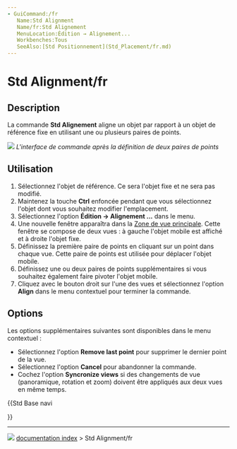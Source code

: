 ```yaml
---
- GuiCommand:/fr
   Name:Std Alignment
   Name/fr:Std Alignement
   MenuLocation:Édition → Alignement...
   Workbenches:Tous
   SeeAlso:[Std Positionnement](Std_Placement/fr.md)
---
```


# Std Alignment/fr

## Description

La commande **Std Alignement** aligne un objet par rapport à un objet de référence fixe en utilisant une ou plusieurs paires de points.

![](images/Std_Alignment_example.png ) 
*L'interface de commande après la définition de deux paires de points*

## Utilisation

1.  Sélectionnez l\'objet de référence. Ce sera l\'objet fixe et ne sera pas modifié.
2.  Maintenez la touche **Ctrl** enfoncée pendant que vous sélectionnez l\'objet dont vous souhaitez modifier l\'emplacement.
3.  Sélectionnez l\'option **Édition → Alignement ...** dans le menu.
4.  Une nouvelle fenêtre apparaîtra dans la [Zone de vue principale](Main_view_area/fr.md). Cette fenêtre se compose de deux vues : à gauche l\'objet mobile est affiché et à droite l\'objet fixe.
5.  Définissez la première paire de points en cliquant sur un point dans chaque vue. Cette paire de points est utilisée pour déplacer l\'objet mobile.
6.  Définissez une ou deux paires de points supplémentaires si vous souhaitez également faire pivoter l\'objet mobile.
7.  Cliquez avec le bouton droit sur l\'une des vues et sélectionnez l\'option **Align** dans le menu contextuel pour terminer la commande.

## Options

Les options supplémentaires suivantes sont disponibles dans le menu contextuel :

-   Sélectionnez l\'option **Remove last point** pour supprimer le dernier point de la vue.
-   Sélectionnez l\'option **Cancel** pour abandonner la commande.
-   Cochez l\'option **Syncronize views** si des changements de vue (panoramique, rotation et zoom) doivent être appliqués aux deux vues en même temps.





{{Std Base navi

}}



---
![](images/Right_arrow.png) [documentation index](../README.md) > Std Alignment/fr
